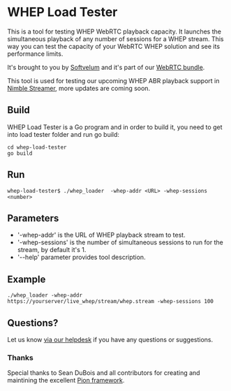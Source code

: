 # WHEP Load Tester

This is a tool for testing WHEP WebRTC playback capacity. It launches the simultaneous playback of any number of sessions for a WHEP stream. This way you can test the capacity of your WebRTC WHEP solution and see its performance limits.

It's brought to you by [Softvelum](https://softvelum.com/) and it's part of our [WebRTC bundle](https://softvelum.com/webrtc/).

This tool is used for testing our upcoming WHEP ABR playback support in [Nimble Streamer](https://softvelum.com/nimble/webrtc/), more updates are coming soon.

## Build
WHEP Load Tester is a Go program and in order to build it, you need to get into load tester folder and run go build:
```
cd whep-load-tester
go build
```

## Run
```
whep-load-tester$ ./whep_loader  -whep-addr <URL> -whep-sessions <number>
```

## Parameters

* '-whep-addr' is the URL of WHEP playback stream to test.
* '-whep-sessions' is the number of simultaneous sessions to run for the stream, by default it's 1.
* '--help' parameter provides tool description.

## Example
```
./whep_loader -whep-addr https://yourserver/live_whep/stream/whep.stream -whep-sessions 100
```


## Questions?

Let us know [via our helpdesk](https://wmspanel.com/help) if you have any questions or suggestions.

### Thanks

Special thanks to Sean DuBois and all contributors for creating and maintining the excellent [Pion framework](https://github.com/pion/webrtc).
